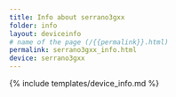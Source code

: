 ```yaml
---
title: Info about serrano3gxx
folder: info
layout: deviceinfo
# name of the page (/{{permalink}}.html)
permalink: serrano3gxx_info.html
device: serrano3gxx
---
```

{% include templates/device_info.md %}
